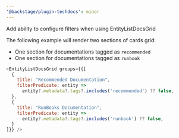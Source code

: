 ```yaml
---
'@backstage/plugin-techdocs': minor
---
```


Add ability to configure filters when using EntityListDocsGrid

The following example will render two sections of cards grid:

- One section for documentations tagged as `recommended`
- One section for documentations tagged as `runbook`

```js
<EntityListDocsGrid groups={{[
  {
    title: "Recommended Documentation",
    filterPredicate: entity =>
      entity?.metadata?.tags?.includes('recommended') ?? false,
  },
  {
    title: "RunBooks Documentation",
    filterPredicate: entity =>
      entity?.metadata?.tags?.includes('runbook') ?? false,
  }
]}} />
```
